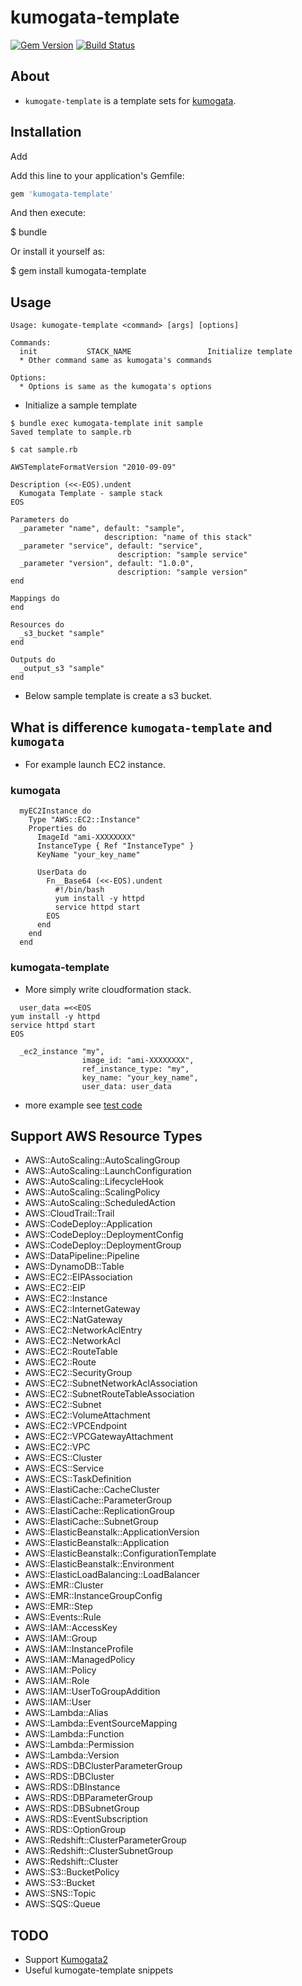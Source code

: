 # kumogata-template

[![Gem Version](https://badge.fury.io/rb/kumogata-tempalte.svg)](http://badge.fury.io/rb/kumogata-template)
[![Build Status](https://travis-ci.org/n0ts/kumogata-template.svg?branch=master)](https://travis-ci.org/n0ts/kumogata-template)

## About

- `kumogate-template` is a template sets for [kumogata](https://github.com/winebarrel/kumogata).

## Installation

Add


Add this line to your application's Gemfile:

```ruby
gem 'kumogata-template'
```

And then execute:

  $ bundle

Or install it yourself as:

  $ gem install kumogata-template


## Usage

```
Usage: kumogate-template <command> [args] [options]

Commands:
  init           STACK_NAME                 Initialize template
  * Other command same as kumogata's commands

Options:
  * Options is same as the kumogata's options
```

- Initialize a sample template

```
$ bundle exec kumogata-template init sample
Saved template to sample.rb

$ cat sample.rb

AWSTemplateFormatVersion "2010-09-09"

Description (<<-EOS).undent
  Kumogata Template - sample stack
EOS

Parameters do
  _parameter "name", default: "sample",
                     description: "name of this stack"
  _parameter "service", default: "service",
                        description: "sample service"
  _parameter "version", default: "1.0.0",
                        description: "sample version"
end

Mappings do
end

Resources do
  _s3_bucket "sample"
end

Outputs do
  _output_s3 "sample"
end
```

  - Below sample template is create a s3 bucket.


## What is difference `kumogata-template` and `kumogata`

- For example launch EC2 instance.

### kumogata

```
  myEC2Instance do
    Type "AWS::EC2::Instance"
    Properties do
      ImageId "ami-XXXXXXXX"
      InstanceType { Ref "InstanceType" }
      KeyName "your_key_name"

      UserData do
        Fn__Base64 (<<-EOS).undent
          #!/bin/bash
          yum install -y httpd
          service httpd start
        EOS
      end
    end
  end
```


### kumogata-template

- More simply write cloudformation stack.

```
  user_data =<<EOS
yum install -y httpd
service httpd start
EOS

  _ec2_instance "my",
                image_id: "ami-XXXXXXXX",
                ref_instance_type: "my",
                key_name: "your_key_name",
                user_data: user_data
```

- more example see [test code](test/template)


## Support AWS Resource Types

- AWS::AutoScaling::AutoScalingGroup
- AWS::AutoScaling::LaunchConfiguration
- AWS::AutoScaling::LifecycleHook
- AWS::AutoScaling::ScalingPolicy
- AWS::AutoScaling::ScheduledAction
- AWS::CloudTrail::Trail
- AWS::CodeDeploy::Application
- AWS::CodeDeploy::DeploymentConfig
- AWS::CodeDeploy::DeploymentGroup
- AWS::DataPipeline::Pipeline
- AWS::DynamoDB::Table
- AWS::EC2::EIPAssociation
- AWS::EC2::EIP
- AWS::EC2::Instance
- AWS::EC2::InternetGateway
- AWS::EC2::NatGateway
- AWS::EC2::NetworkAclEntry
- AWS::EC2::NetworkAcl
- AWS::EC2::RouteTable
- AWS::EC2::Route
- AWS::EC2::SecurityGroup
- AWS::EC2::SubnetNetworkAclAssociation
- AWS::EC2::SubnetRouteTableAssociation
- AWS::EC2::Subnet
- AWS::EC2::VolumeAttachment
- AWS::EC2::VPCEndpoint
- AWS::EC2::VPCGatewayAttachment
- AWS::EC2::VPC
- AWS::ECS::Cluster
- AWS::ECS::Service
- AWS::ECS::TaskDefinition
- AWS::ElastiCache::CacheCluster
- AWS::ElastiCache::ParameterGroup
- AWS::ElastiCache::ReplicationGroup
- AWS::ElastiCache::SubnetGroup
- AWS::ElasticBeanstalk::ApplicationVersion
- AWS::ElasticBeanstalk::Application
- AWS::ElasticBeanstalk::ConfigurationTemplate
- AWS::ElasticBeanstalk::Environment
- AWS::ElasticLoadBalancing::LoadBalancer
- AWS::EMR::Cluster
- AWS::EMR::InstanceGroupConfig
- AWS::EMR::Step
- AWS::Events::Rule
- AWS::IAM::AccessKey
- AWS::IAM::Group
- AWS::IAM::InstanceProfile
- AWS::IAM::ManagedPolicy
- AWS::IAM::Policy
- AWS::IAM::Role
- AWS::IAM::UserToGroupAddition
- AWS::IAM::User
- AWS::Lambda::Alias
- AWS::Lambda::EventSourceMapping
- AWS::Lambda::Function
- AWS::Lambda::Permission
- AWS::Lambda::Version
- AWS::RDS::DBClusterParameterGroup
- AWS::RDS::DBCluster
- AWS::RDS::DBInstance
- AWS::RDS::DBParameterGroup
- AWS::RDS::DBSubnetGroup
- AWS::RDS::EventSubscription
- AWS::RDS::OptionGroup
- AWS::Redshift::ClusterParameterGroup
- AWS::Redshift::ClusterSubnetGroup
- AWS::Redshift::Cluster
- AWS::S3::BucketPolicy
- AWS::S3::Bucket
- AWS::SNS::Topic
- AWS::SQS::Queue


## TODO

- Support [Kumogata2](https://github.com/winebarrel/kumogata2)
- Useful kumogate-template snippets
